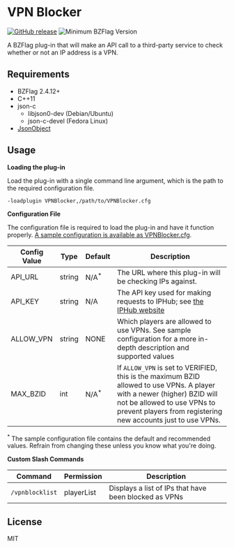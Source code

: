 # VPN Blocker

[![GitHub release](https://img.shields.io/badge/release-v1.1.1-blue.svg)](https://github.com/allejo/VPNBlocker/releases/latest)
![Minimum BZFlag Version](https://img.shields.io/badge/BZFlag-v2.4.12+-blue.svg)

A BZFlag plug-in that will make an API call to a third-party service to check whether or not an IP address is a VPN.

## Requirements

- BZFlag 2.4.12+
- C++11
- json-c
  - libjson0-dev (Debian/Ubuntu)
  - json-c-devel (Fedora Linux)
- [JsonObject](https://github.com/allejo/JsonObject)

## Usage

**Loading the plug-in**

Load the plug-in with a single command line argument, which is the path to the required configuration file.

```
-loadplugin VPNBlocker,/path/to/VPNBlocker.cfg
```

**Configuration File**

The configuration file is required to load the plug-in and have it function properly. [A sample configuration is available as VPNBlocker.cfg](https://github.com/allejo/VPNBlocker/blob/master/VPNBlocker.cfg).

| Config Value | Type | Default | Description |
| ------------ | ---- | ------- | ----------- |
| API_URL | string | N/A<sup>*</sup> | The URL where this plug-in will be checking IPs against. |
| API_KEY | string | N/A | The API key used for making requests to IPHub; see [the IPHub website](https://iphub.info/api) |
| ALLOW_VPN | string | NONE | Which players are allowed to use VPNs. See sample configuration for a more in-depth description and supported values |
| MAX_BZID | int | N/A<sup>*</sup> | If `ALLOW_VPN` is set to VERIFIED, this is the maximum BZID allowed to use VPNs. A player with a newer (higher) BZID will not be allowed to use VPNs to prevent players from registering new accounts just to use VPNs. |

<sup>*</sup> The sample configuration file contains the default and recommended values. Refrain from changing these unless you know what you're doing.

**Custom Slash Commands**

| Command | Permission | Description |
| ------- | ---------- | ----------- |
| `/vpnblocklist` | playerList | Displays a list of IPs that have been blocked as VPNs |

## License

MIT
